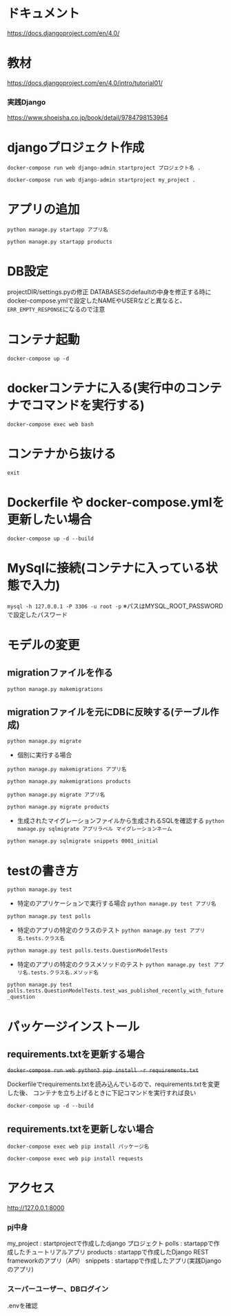 # ドキュメント

https://docs.djangoproject.com/en/4.0/

# 教材

https://docs.djangoproject.com/en/4.0/intro/tutorial01/

### 実践Django
https://www.shoeisha.co.jp/book/detail/9784798153964

# djangoプロジェクト作成

`docker-compose run web django-admin startproject プロジェクト名 .`

`docker-compose run web django-admin startproject my_project .`

# アプリの追加

`python manage.py startapp アプリ名`

`python manage.py startapp products`

# DB設定

projectDIR/settings.pyの修正
DATABASESのdefaultの中身を修正する時に
docker-compose.ymlで設定したNAMEやUSERなどと異なると、`ERR_EMPTY_RESPONSE`になるので注意


# コンテナ起動

`docker-compose up -d`

# dockerコンテナに入る(実行中のコンテナでコマンドを実行する)
`docker-compose exec web bash`

# コンテナから抜ける
`exit`

# Dockerfile や docker-compose.ymlを更新したい場合

`docker-compose up -d --build`

# MySqlに接続(コンテナに入っている状態で入力)
`mysql -h 127.0.0.1 -P 3306 -u root -p`
※パスはMYSQL_ROOT_PASSWORDで設定したパスワード

# モデルの変更

## migrationファイルを作る
`python manage.py makemigrations`

## migrationファイルを元にDBに反映する(テーブル作成)
`python manage.py migrate`

- 個別に実行する場合

`python manage.py makemigrations アプリ名`

`python manage.py makemigrations products`

`python manage.py migrate アプリ名`

`python manage.py migrate products`

- 生成されたマイグレーションファイルから生成されるSQLを確認する
`python manage.py sqlmigrate アプリラベル マイグレーションネーム`

`python manage.py sqlmigrate snippets 0001_initial`


# testの書き方
`python manage.py test`

- 特定のアプリケーションで実行する場合
`python manage.py test アプリ名`

`python manage.py test polls`

- 特定のアプリの特定のクラスのテスト
`python manage.py test アプリ名.tests.クラス名`

`python manage.py test polls.tests.QuestionModelTests`

- 特定のアプリの特定のクラスメソッドのテスト
`python manage.py test アプリ名.tests.クラス名.メソッド名`

`python manage.py test polls.tests.QuestionModelTests.test_was_published_recently_with_future_question`

# パッケージインストール

## requirements.txtを更新する場合

~~`docker-compose run web python3 pip install -r requirements.txt`~~

Dockerfileでrequirements.txtを読み込んでいるので、requirements.txtを変更した後、
コンテナを立ち上げるときに下記コマンドを実行すれば良い

`docker-compose up -d --build`

<!-- requirements.txtを更新して以下のコマンドを実行

`docker-compose build --no-cache` -->


## requirements.txtを更新しない場合
`docker-compose exec web pip install パッケージ名`

`docker-compose exec web pip install requests`

# アクセス

http://127.0.0.1:8000


### pj中身

my_project : startprojectで作成したdjango プロジェクト
polls : startappで作成したチュートリアルアプリ
products : startappで作成したDjango REST frameworkのアプリ（API）
snippets : startappで作成したアプリ(実践Djangoのアプリ)

### スーパーユーザー、DBログイン
.envを確認